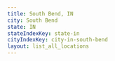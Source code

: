 ```yaml
---
title: South Bend, IN
city: South Bend
state: IN
stateIndexKey: state-in
cityIndexKey: city-in-south-bend
layout: list_all_locations
---
```

